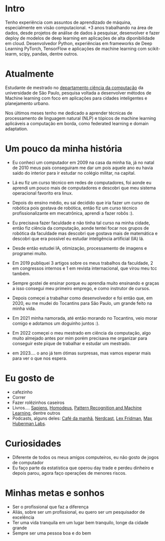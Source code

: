 
# Intro

Tenho experiência com assuntos de aprendizado de máquina, especialmente em visão computacional. +3 anos trabalhando na área de dados, desde projetos de análise de dados à pesquisar, desenvolver e fazer deploy de modelos de deep learning em aplicações de alta diponibilidade em cloud. Desenvolvedor Python, experiências em frameworks de Deep Learning PyTorch, TensorFlow e aplicações de machine learning com scikit-learm, scipy, pandas, dentre outros.

# Atualmente 

Estudante de mestrado no [departamento ciência da computação](https://www.ime.usp.br/pos-computacao/) da universidade de São Paulo, pesquisa voltada a desenvolver métodos de Machine learning com foco em aplicações para cidades inteligentes e planejamento urbano.

Nos últimos meses tenho me dedicado a aprender técnicas de processamento de linguagem natural (NLP) e tópicos de machine learning aplicáveis a computação em borda, como federated learning e domain adaptation.


# Um pouco da minha história

- Eu conheci um computador em 2009 na casa da minha tia, já no natal de 2010 meus pais conseguiram me dar um pois aquele ano eu havia saido do interior para ir estudar no colégio militar, na capital. 

- Lá eu fiz um curso técnico em redes de computadores, foi aonde eu aprendi um pouco mais de computadores e descobri que meu sistema operacional favorito era linux.

- Depois do ensino médio, eu saí decidido que iria fazer um curso de robótica pois gostava de robótica, então fiz um curso técnico profissionalizante em mecatrônica, aprendi a fazer robôs :).

- Eu precisava fazer faculdade e não tinha tal curso na minha cidade, então fiz ciência da computação, aonde tentei focar nos grupos de robótica da faculdade mas descobri que gostava mais de matemática e descobri que era possível eu estudar inteligência artificial (IA) lá.

- Desde  então estudei IA, otimização, processamento de imagens e programei muito.

- Em 2019 publiquei 3 artigos sobre os meus trabalhos da faculdade, 2 em congressos internos e 1 em revista internacional, que virou meu tcc também.

- Sempre gostei de ensinar porque eu aprendia muito ensinando e graças a isso consegui meu primeiro emprego, e como instrutor de cursos.

- Depois começei a trabalhar como desenvolvedor e foi então que, em 2020, eu me mudei do Tocantins para São Paulo, um grande feito na minha vida.

- Em 2021 minha namorada, até então morando no Tocantins, veio morar comigo e adotamos um doguinho juntos :).

- Em 2022 começei o meu mestrado em ciência da computação, algo muito almejado antes por mim porém precisava me organizar para conseguir este pique de trabalhar e estudar um mestrado.

- em 2023.... o ano já tem ótimas surpresas, mas vamos esperar mais para ver o que nos espera.


# Eu gosto de

- cafezinho
- Correr
- Fazer rolêzinhos caseiros
- Livros.... [Sapiens](https://www.ynharari.com/book/sapiens-2/), [Homodeus](https://www.ynharari.com/book/homo-deus/), [Pattern Recognition and Machine Learning](https://www.microsoft.com/en-us/research/people/cmbishop/prml-book/), dentre outros
- Podcasts, alguns deles: [Café da manhã](https://open.spotify.com/show/6WRTzGhq3uFxMrxHrHh1lo), [Nerdcast](https://jovemnerd.com.br/nerdcast/), [Lex Fridman](https://lexfridman.com/podcast/), [Max Huberman Labs](https://hubermanlab.com/).

# Curiosidades

- Diferente de todos os meus amigos computeiros, eu não gosto de jogos de computador
- Eu faço parte da estatística que operou day trade e perdeu dinheiro e depois parou, agora faço operações de menores riscos.

# Minhas metas e sonhos 

- Ser o profissional que faz a diferença
- Aliás, sobre ser um profissional, eu quero ser um pesquisador de excelência
- Ter uma vida tranquila em um lugar bem tranquilo, longe da cidade grande
- Sempre ser uma pessoa boa e do bem
